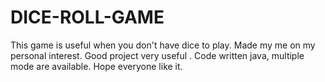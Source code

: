 # DICE-ROLL-GAME
This game is useful when you don't have dice to play. Made my me on my personal interest. Good project very useful . Code written java, multiple mode are available. Hope everyone like it.

